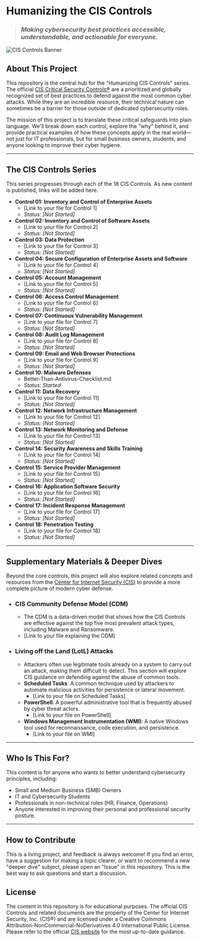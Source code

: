 # Humanizing the CIS Controls

> ### *Making cybersecurity best practices accessible, understandable, and actionable for everyone.*

![CIS Controls Banner](https://www.cisecurity.org/wp-content/uploads/2023/10/cis-controls-v8-1-social-1200x627-1.png)

## About This Project

This repository is the central hub for the "Humanizing CIS Controls" series. The official [CIS Critical Security Controls®](https://www.cisecurity.org/controls/) are a prioritized and globally recognized set of best practices to defend against the most common cyber attacks. While they are an incredible resource, their technical nature can sometimes be a barrier for those outside of dedicated cybersecurity roles.

The mission of this project is to translate these critical safeguards into plain language. We'll break down each control, explore the "why" behind it, and provide practical examples of how these concepts apply in the real world—not just for IT professionals, but for small business owners, students, and anyone looking to improve their cyber hygiene.

---

## The CIS Controls Series

This series progresses through each of the 18 CIS Controls. As new content is published, links will be added here.

* **Control 01: Inventory and Control of Enterprise Assets**
    * [Link to your file for Control 1]
    * *Status: [Not Started]*
* **Control 02: Inventory and Control of Software Assets**
    * [Link to your file for Control 2]
    * *Status: [Not Started]*
* **Control 03: Data Protection**
    * [Link to your file for Control 3]
    * *Status: [Not Started]*
* **Control 04: Secure Configuration of Enterprise Assets and Software**
    * [Link to your file for Control 4]
    * *Status: [Not Started]*
* **Control 05: Account Management**
    * [Link to your file for Control 5]
    * *Status: [Not Started]*
* **Control 06: Access Control Management**
    * [Link to your file for Control 6]
    * *Status: [Not Started]*
* **Control 07: Continuous Vulnerability Management**
    * [Link to your file for Control 7]
    * *Status: [Not Started]*
* **Control 08: Audit Log Management**
    * [Link to your file for Control 8]
    * *Status: [Not Started]*
* **Control 09: Email and Web Browser Protections**
    * [Link to your file for Control 9]
    * *Status: [Not Started]*
* **Control 10: Malware Defenses**
    * Better-Than-Antivirus-Checklist.md
    * *Status: Started*
* **Control 11: Data Recovery**
    * [Link to your file for Control 11]
    * *Status: [Not Started]*
* **Control 12: Network Infrastructure Management**
    * [Link to your file for Control 12]
    * *Status: [Not Started]*
* **Control 13: Network Monitoring and Defense**
    * [Link to your file for Control 13]
    * *Status: [Not Started]*
* **Control 14: Security Awareness and Skills Training**
    * [Link to your file for Control 14]
    * *Status: [Not Started]*
* **Control 15: Service Provider Management**
    * [Link to your file for Control 15]
    * *Status: [Not Started]*
* **Control 16: Application Software Security**
    * [Link to your file for Control 16]
    * *Status: [Not Started]*
* **Control 17: Incident Response Management**
    * [Link to your file for Control 17]
    * *Status: [Not Started]*
* **Control 18: Penetration Testing**
    * [Link to your file for Control 18]
    * *Status: [Not Started]*

---

## Supplementary Materials & Deeper Dives

Beyond the core controls, this project will also explore related concepts and resources from the [Center for Internet Security (CIS)](https://www.cisecurity.org/) to provide a more complete picture of modern cyber defense.

* ### CIS Community Defense Model (CDM)
    * The CDM is a data-driven model that shows how the CIS Controls are effective against the top five most prevalent attack types, including Malware and Ransomware.
    * [Link to your file explaining the CDM]

* ### Living off the Land (LotL) Attacks
    * Attackers often use legitimate tools already on a system to carry out an attack, making them difficult to detect. This section will explore CIS guidance on defending against the abuse of common tools.
    * **Scheduled Tasks**: A common technique used by attackers to automate malicious activities for persistence or lateral movement.
        * [Link to your file on Scheduled Tasks]
    * **PowerShell**: A powerful administrative tool that is frequently abused by cyber threat actors.
        * [Link to your file on PowerShell]
    * **Windows Management Instrumentation (WMI)**: A native Windows tool used for reconnaissance, code execution, and persistence.
        * [Link to your file on WMI]

---

## Who Is This For?

This content is for anyone who wants to better understand cybersecurity principles, including:
* Small and Medium Business (SMB) Owners
* IT and Cybersecurity Students
* Professionals in non-technical roles (HR, Finance, Operations)
* Anyone interested in improving their personal and professional security posture.

---

## How to Contribute

This is a living project, and feedback is always welcome! If you find an error, have a suggestion for making a topic clearer, or want to recommend a new "deeper dive" subject, please open an "Issue" in this repository. This is the best way to ask questions and start a discussion.

## License

The content in this repository is for educational purposes. The official CIS Controls and related documents are the property of the Center for Internet Security, Inc. (CIS®) and are licensed under a Creative Commons Attribution-NonCommercial-NoDerivatives 4.0 International Public License. Please refer to the official [CIS website](https://www.cisecurity.org/) for the most up-to-date guidance.
